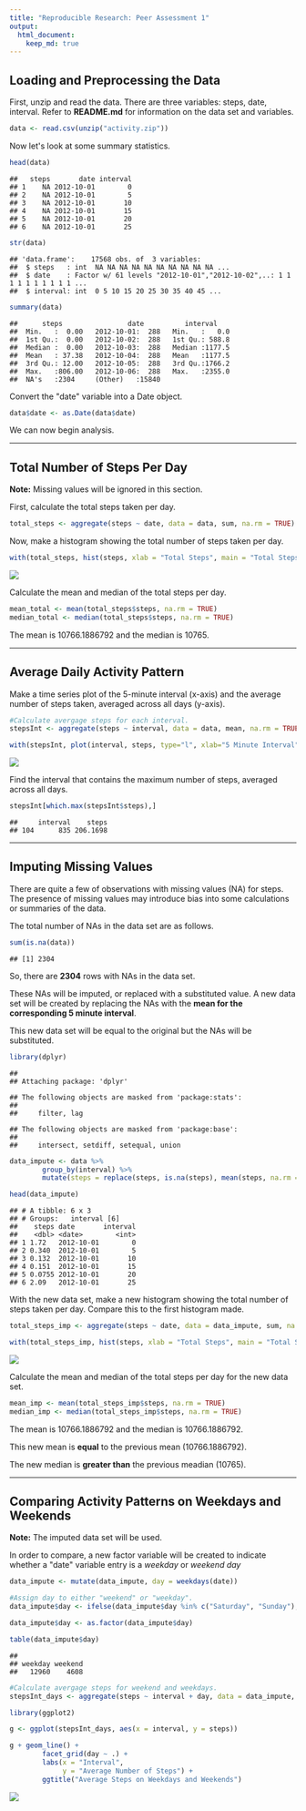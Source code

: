 ```yaml
---
title: "Reproducible Research: Peer Assessment 1"
output: 
  html_document:
    keep_md: true
---
```






## Loading and Preprocessing the Data

First, unzip and read the data. There are three variables: steps, date, interval. Refer to **README.md** for information on the data set and variables.


```r
data <- read.csv(unzip("activity.zip"))
```

Now let's look at some summary statistics. 


```r
head(data)
```

```
##   steps       date interval
## 1    NA 2012-10-01        0
## 2    NA 2012-10-01        5
## 3    NA 2012-10-01       10
## 4    NA 2012-10-01       15
## 5    NA 2012-10-01       20
## 6    NA 2012-10-01       25
```

```r
str(data)
```

```
## 'data.frame':	17568 obs. of  3 variables:
##  $ steps   : int  NA NA NA NA NA NA NA NA NA NA ...
##  $ date    : Factor w/ 61 levels "2012-10-01","2012-10-02",..: 1 1 1 1 1 1 1 1 1 1 ...
##  $ interval: int  0 5 10 15 20 25 30 35 40 45 ...
```

```r
summary(data)
```

```
##      steps                date          interval     
##  Min.   :  0.00   2012-10-01:  288   Min.   :   0.0  
##  1st Qu.:  0.00   2012-10-02:  288   1st Qu.: 588.8  
##  Median :  0.00   2012-10-03:  288   Median :1177.5  
##  Mean   : 37.38   2012-10-04:  288   Mean   :1177.5  
##  3rd Qu.: 12.00   2012-10-05:  288   3rd Qu.:1766.2  
##  Max.   :806.00   2012-10-06:  288   Max.   :2355.0  
##  NA's   :2304     (Other)   :15840
```

Convert the "date" variable into a Date object.


```r
data$date <- as.Date(data$date)
```

We can now begin analysis.

---

## Total Number of Steps Per Day

**Note:** Missing values will be ignored in this section. 

First, calculate the total steps taken per day.


```r
total_steps <- aggregate(steps ~ date, data = data, sum, na.rm = TRUE)
```

Now, make a histogram showing the total number of steps taken per day.


```r
with(total_steps, hist(steps, xlab = "Total Steps", main = "Total Steps Per Day", col = "orange"))
```

![](PA1_template_files/figure-html/histogram_total_steps-1.png)<!-- -->

Calculate the mean and median of the total steps per day.


```r
mean_total <- mean(total_steps$steps, na.rm = TRUE)
median_total <- median(total_steps$steps, na.rm = TRUE)
```

The mean is 10766.1886792 and the median is 10765.

---

## Average Daily Activity Pattern

Make a time series plot of the 5-minute interval (x-axis) and the average number of steps taken, averaged across all days (y-axis).


```r
#Calculate avergage steps for each interval.
stepsInt <- aggregate(steps ~ interval, data = data, mean, na.rm = TRUE)

with(stepsInt, plot(interval, steps, type="l", xlab="5 Minute Interval", ylab="Average Number of Steps", main="Average Daily Number of Steps by Interval"))
```

![](PA1_template_files/figure-html/time_series_plot-1.png)<!-- -->

Find the interval that contains the maximum number of steps, averaged across all days.


```r
stepsInt[which.max(stepsInt$steps),]
```

```
##     interval    steps
## 104      835 206.1698
```

---

## Imputing Missing Values

There are quite a few of observations with missing values (NA) for steps. The presence of missing values may introduce bias into some calculations or summaries of the data.

The total number of NAs in the data set are as follows.


```r
sum(is.na(data))
```

```
## [1] 2304
```

So, there are **2304** rows with NAs in the data set.

These NAs will be imputed, or replaced with a substituted value. A new data set will be created by replacing the NAs with the **mean for the corresponding 5 minute interval**.

This new data set will be equal to the original but the NAs will be substituted.


```r
library(dplyr)
```

```
## 
## Attaching package: 'dplyr'
```

```
## The following objects are masked from 'package:stats':
## 
##     filter, lag
```

```
## The following objects are masked from 'package:base':
## 
##     intersect, setdiff, setequal, union
```

```r
data_impute <- data %>%
        group_by(interval) %>%
        mutate(steps = replace(steps, is.na(steps), mean(steps, na.rm = TRUE)))

head(data_impute)
```

```
## # A tibble: 6 x 3
## # Groups:   interval [6]
##    steps date       interval
##    <dbl> <date>        <int>
## 1 1.72   2012-10-01        0
## 2 0.340  2012-10-01        5
## 3 0.132  2012-10-01       10
## 4 0.151  2012-10-01       15
## 5 0.0755 2012-10-01       20
## 6 2.09   2012-10-01       25
```

With the new data set, make a new histogram showing the total number of steps taken per day. Compare this to the first histogram made.


```r
total_steps_imp <- aggregate(steps ~ date, data = data_impute, sum, na.rm = TRUE)

with(total_steps_imp, hist(steps, xlab = "Total Steps", main = "Total Steps Per Day", col = "pink"))
```

![](PA1_template_files/figure-html/impute_histogram-1.png)<!-- -->

Calculate the mean and median of the total steps per day for the new data set.


```r
mean_imp <- mean(total_steps_imp$steps, na.rm = TRUE)
median_imp <- median(total_steps_imp$steps, na.rm = TRUE)
```

The mean is 10766.1886792 and the median is 10766.1886792. 

This new mean is **equal** to the previous mean (10766.1886792). 

The new median is **greater than** the previous meadian (10765).

---

## Comparing Activity Patterns on Weekdays and Weekends

**Note:** The imputed data set will be used.

In order to compare, a new factor variable will be created to indicate whether a "date" variable entry is a *weekday* or *weekend day*

```r
data_impute <- mutate(data_impute, day = weekdays(date))

#Assign day to either "weekend" or "weekday".
data_impute$day <- ifelse(data_impute$day %in% c("Saturday", "Sunday"), "weekend", "weekday") 

data_impute$day <- as.factor(data_impute$day)

table(data_impute$day)
```

```
## 
## weekday weekend 
##   12960    4608
```


```r
#Calculate avergage steps for weekend and weekdays.
stepsInt_days <- aggregate(steps ~ interval + day, data = data_impute, mean)

library(ggplot2)

g <- ggplot(stepsInt_days, aes(x = interval, y = steps))

g + geom_line() + 
        facet_grid(day ~ .) +
        labs(x = "Interval", 
             y = "Average Number of Steps") +
        ggtitle("Average Steps on Weekdays and Weekends")
```

![](PA1_template_files/figure-html/panel_plot-1.png)<!-- -->
